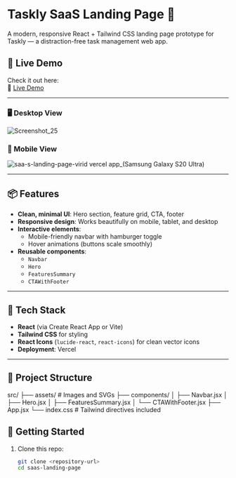 # Taskly SaaS Landing Page 🚀

A modern, responsive React + Tailwind CSS landing page prototype for Taskly — a distraction-free task management web app.

## 🔗 Live Demo

Check it out here:  
🔗 [Live Demo](https://saa-s-landing-page-virid.vercel.app/)


---


### 🖥 Desktop View

![Screenshot_25](https://github.com/user-attachments/assets/d1694d08-f3b8-48e8-9b09-9fbcb1a1a1b3)


### 📱 Mobile View

![saa-s-landing-page-virid vercel app_(Samsung Galaxy S20 Ultra)](https://github.com/user-attachments/assets/be91b7eb-2493-40b0-9ef4-66d691d30062)


---

## 📦 Features

- **Clean, minimal UI**: Hero section, feature grid, CTA, footer
- **Responsive design**: Works beautifully on mobile, tablet, and desktop
- **Interactive elements**:
  - Mobile-friendly navbar with hamburger toggle
  - Hover animations (buttons scale smoothly)
- **Reusable components**:
  - `Navbar`
  - `Hero`
  - `FeaturesSummary`
  - `CTAWithFooter`

---

## 🧰 Tech Stack

- **React** (via Create React App or Vite)
- **Tailwind CSS** for styling
- **React Icons** (`lucide-react`, `react-icons`) for clean vector icons
- **Deployment**: Vercel

---

## 📁 Project Structure



src/
├── assets/ # Images and SVGs
├── components/
│ ├── Navbar.jsx
│ ├── Hero.jsx
│ ├── FeaturesSummary.jsx
│ └── CTAWithFooter.jsx
├── App.jsx
└── index.css  # Tailwind directives included


## 🚀 Getting Started

1. Clone this repo:
   ```bash
   git clone <repository-url>
   cd saas-landing-page
